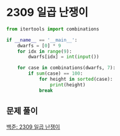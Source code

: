 # 2309 일곱 난쟁이

```python
from itertools import combinations

if __name__ == '__main__':
    dwarfs = [0] * 9
    for idx in range(9):
        dwarfs[idx] = int(input())

    for case in combinations(dwarfs, 7):
        if sum(case) == 100:
            for height in sorted(case):
                print(height)
            break
```



## 문제 풀이

[백준: 2309 일곱 난쟁이](https://dirmathfl.tistory.com/101)

